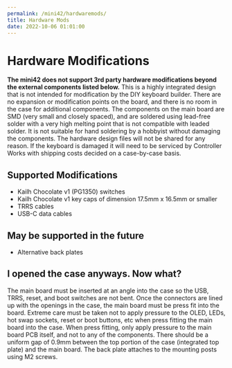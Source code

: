 ```yaml
---
permalink: /mini42/hardwaremods/
title: Hardware Mods
date: 2022-10-06 01:01:00
---
```

# Hardware Modifications
**The mini42 does not support 3rd party hardware modifications beyond the external components listed below.** This is a highly integrated design that is not intended for modification by the DIY keyboard builder. There are no expansion or modification points on the board, and there is no room in the case for additional components. The components on the main board are SMD (very small and closely spaced), and are soldered using lead-free solder with a very high melting point that is not compatible with leaded solder. It is not suitable for hand soldering by a hobbyist without damaging the components. The hardware design files will not be shared for any reason. If the keyboard is damaged it will need to be serviced by Controller Works with shipping costs decided on a case-by-case basis.

## Supported Modifications
* Kailh Chocolate v1 (PG1350) switches
* Kailh Chocolate v1 key caps of dimension 17.5mm x 16.5mm or smaller
* TRRS cables
* USB-C data cables

## May be supported in the future
* Alternative back plates

## I opened the case anyways. Now what?
The main board must be inserted at an angle into the case so the USB, TRRS, reset, and boot switches are not bent. Once the connectors are lined up with the openings in the case, the main board must be press fit into the board. Extreme care must be taken not to apply pressure to the OLED, LEDs, hot swap sockets, reset or boot buttons, etc when press fitting the main board into the case. When press fitting, only apply pressure to the main board PCB itself, and not to any of the components. There should be a uniform gap of 0.9mm between the top portion of the case (integrated top plate) and the main board. The back plate attaches to the mounting posts using M2 screws.